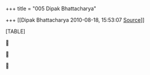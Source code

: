 +++
title = "005 Dipak Bhattacharya"

+++
[[Dipak Bhattacharya	2010-08-18, 15:53:07 [Source](https://groups.google.com/g/bvparishat/c/On1OiyueeS0)]]



[TABLE]







